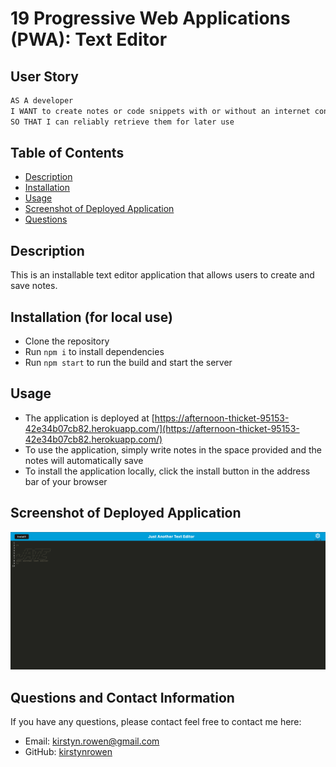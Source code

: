 # 19 Progressive Web Applications (PWA): Text Editor

## User Story

```md
AS A developer
I WANT to create notes or code snippets with or without an internet connection
SO THAT I can reliably retrieve them for later use
```

## Table of Contents

- [Description](#description)
- [Installation](#installation)
- [Usage](#usage)
- [Screenshot of Deployed Application](#screenshot-of-deployed-application)
- [Questions](#questions)

## Description

This is an installable text editor application that allows users to create and save notes.

## Installation (for local use)

- Clone the repository
- Run `npm i` to install dependencies
- Run `npm start` to run the build and start the server

## Usage

- The application is deployed at [https://afternoon-thicket-95153-42e34b07cb82.herokuapp.com/](https://afternoon-thicket-95153-42e34b07cb82.herokuapp.com/)
- To use the application, simply write notes in the space provided and the notes will automatically save
- To install the application locally, click the install button in the address bar of your browser

## Screenshot of Deployed Application

![Screenshot of Deployed Application](./assets/Screenshot%202023-06-25%20at%206.54.02%20PM.png)

## Questions and Contact Information

If you have any questions, please contact feel free to contact me here:

- Email: [kirstyn.rowen@gmail.com](mailto:kirstyn.rowen@gmail.com)
- GitHub: [kirstynrowen](https://github.com/kirstynrowen)
